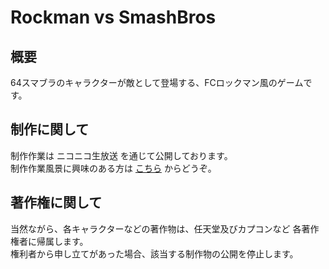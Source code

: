 # Rockman vs SmashBros

## 概要
64スマブラのキャラクターが敵として登場する、FCロックマン風のゲームです。

## 制作に関して
制作作業は ニコニコ生放送 を通じて公開しております。  
制作作業風景に興味のある方は [こちら](http://com.nicovideo.jp/community/co29136) からどうぞ。

## 著作権に関して
当然ながら、各キャラクターなどの著作物は、任天堂及びカプコンなど 各著作権者に帰属します。  
権利者から申し立てがあった場合、該当する制作物の公開を停止します。
